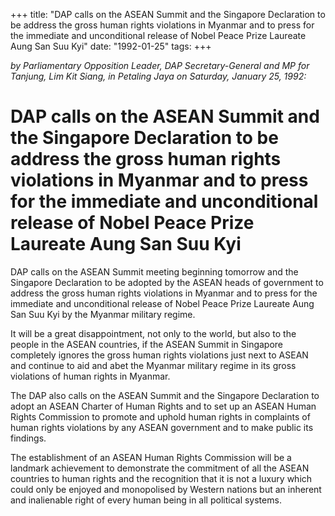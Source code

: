 +++ 
title: "DAP calls on the ASEAN Summit and the Singapore Declaration to be address the gross human rights violations in Myanmar and to press for the immediate and unconditional release of Nobel Peace Prize Laureate Aung San Suu Kyi"
date: "1992-01-25"
tags:
+++

_by Parliamentary Opposition Leader, DAP Secretary-General and MP for Tanjung, Lim Kit Siang, in Petaling Jaya on Saturday, January 25, 1992:_

# DAP calls on the ASEAN Summit and the Singapore Declaration to be address the gross human rights violations in Myanmar and to press for the immediate and unconditional release of Nobel Peace Prize Laureate Aung San Suu Kyi 

DAP calls on the ASEAN Summit meeting beginning tomorrow and the Singapore Declaration to be adopted by the ASEAN heads of government to address the gross human rights violations in Myanmar and to press for the immediate and unconditional release of Nobel Peace Prize Laureate Aung San Suu Kyi by the Myanmar military regime.</u>

It will be a great disappointment, not only to the world, but also to the people in the ASEAN countries, if the ASEAN Summit in Singapore completely ignores the gross human rights violations just next to ASEAN and continue to aid and abet the Myanmar military regime in its gross violations of human rights in Myanmar.

The DAP also calls on the ASEAN Summit and the Singapore Declaration to adopt an ASEAN Charter of Human Rights and to set up an ASEAN Human Rights Commission to promote and uphold human rights in complaints of human rights violations by any ASEAN government and to make public its findings.

The establishment of an ASEAN Human Rights Commission will be a landmark achievement to demonstrate the commitment of all the ASEAN countries to human rights and the recognition that it is not a luxury which could only be enjoyed and monopolised by Western nations but an inherent and inalienable right of every human being in all political systems.
 

